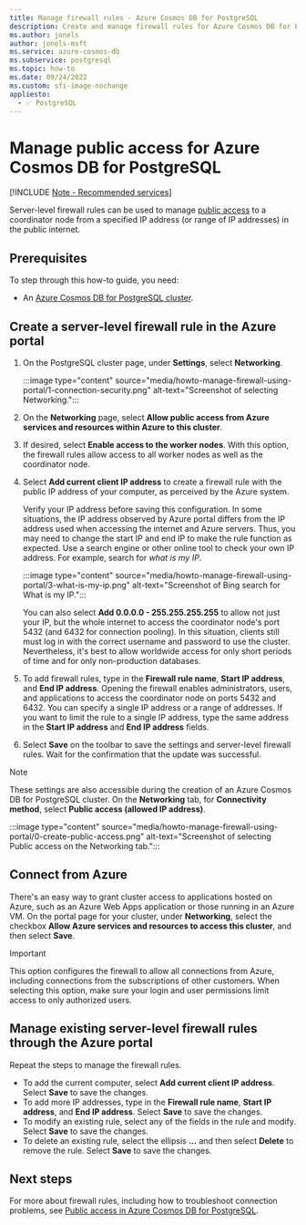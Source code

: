 ```yaml
---
title: Manage firewall rules - Azure Cosmos DB for PostgreSQL
description: Create and manage firewall rules for Azure Cosmos DB for PostgreSQL using the Azure portal.
ms.author: jonels
author: jonels-msft
ms.service: azure-cosmos-db
ms.subservice: postgresql
ms.topic: how-to
ms.date: 09/24/2022
ms.custom: sfi-image-nochange
appliesto:
  - ✅ PostgreSQL
---
```


# Manage public access for Azure Cosmos DB for PostgreSQL

[!INCLUDE [Note - Recommended services](includes/note-recommended-services.md)]

Server-level firewall rules can be used to manage [public
access](concepts-firewall-rules.md) to a
coordinator node from a specified IP address (or range of IP addresses) in the
public internet.

## Prerequisites
To step through this how-to guide, you need:
- An [Azure Cosmos DB for PostgreSQL cluster](quickstart-create-portal.md).

## Create a server-level firewall rule in the Azure portal

1. On the PostgreSQL cluster page, under **Settings**, select **Networking**.

   :::image type="content" source="media/howto-manage-firewall-using-portal/1-connection-security.png" alt-text="Screenshot of selecting Networking.":::

1. On the **Networking** page, select **Allow public access from Azure services and resources within Azure to this cluster**.

1. If desired, select **Enable access to the worker nodes**. With this option, the firewall rules allow access to all worker nodes as well as the coordinator node.

1. Select **Add current client IP address** to create a firewall rule with the public IP address of your computer, as perceived by the Azure system.

   Verify your IP address before saving this configuration. In some situations, the IP address observed by Azure portal differs from the IP address used when accessing the internet and Azure servers. Thus, you may need to change the start IP and end IP to make the rule function as expected. Use a search engine or other online tool to check your own IP address. For example, search for *what is my IP*.

   :::image type="content" source="media/howto-manage-firewall-using-portal/3-what-is-my-ip.png" alt-text="Screenshot of Bing search for What is my IP.":::

   You can also select **Add 0.0.0.0 - 255.255.255.255** to allow not just your IP, but the whole internet to access the coordinator node's port 5432 (and 6432 for connection pooling). In this situation, clients still must log in with the correct username and password to use the cluster. Nevertheless, it's best to allow worldwide access for only short periods of time and for only non-production databases.

1. To add firewall rules, type in the **Firewall rule name**, **Start IP address**, and **End IP address**. Opening the firewall enables administrators, users, and applications to access the coordinator node on ports 5432 and 6432. You can specify a single IP address or a range of addresses. If you want to limit the rule to a single IP address, type the same address in the **Start IP address** and **End IP address** fields.

1. Select **Save** on the toolbar to save the settings and server-level firewall rules. Wait for the confirmation that the update was successful.

> [!NOTE]
> These settings are also accessible during the creation of an Azure Cosmos DB for PostgreSQL cluster. On the **Networking** tab, for **Connectivity method**, select **Public access (allowed IP address)**.
>
> :::image type="content" source="media/howto-manage-firewall-using-portal/0-create-public-access.png" alt-text="Screenshot of selecting Public access on the Networking tab.":::

## Connect from Azure

There's an easy way to grant cluster access to applications hosted on Azure, such as an Azure Web Apps application or those running in an Azure VM. On the portal page for your cluster, under **Networking**, select the checkbox **Allow Azure services and resources to access this cluster**, and then select **Save**.

> [!IMPORTANT]
> This option configures the firewall to allow all connections from Azure, including connections from the subscriptions of other customers. When selecting this option, make sure your login and user permissions limit access to only authorized users.

## Manage existing server-level firewall rules through the Azure portal
Repeat the steps to manage the firewall rules.
* To add the current computer, select **Add current client IP address**. Select **Save** to save the changes.
* To add more IP addresses, type in the **Firewall rule name**, **Start IP address**, and **End IP address**. Select **Save** to save the changes.
* To modify an existing rule, select any of the fields in the rule and modify. Select **Save** to save the changes.
* To delete an existing rule, select the ellipsis **...** and then select **Delete** to remove the rule. Select **Save** to save the changes.

## Next steps

For more about firewall rules, including how to troubleshoot connection problems, see [Public access in Azure Cosmos DB for PostgreSQL](concepts-firewall-rules.md).
